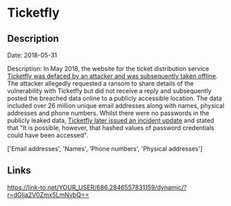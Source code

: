 # Ticketfly

## Description

Date: 2018-05-31

Description:
In May 2018, the website for the ticket distribution service <a href="https://motherboard.vice.com/en_us/article/mbk3nx/ticketfly-website-database-hacked-data-breach" target="_blank" rel="noopener">Ticketfly was defaced by an attacker and was subsequently taken offline</a>. The attacker allegedly requested a ransom to share details of the vulnerability with Ticketfly but did not receive a reply and subsequently posted the breached data online to a publicly accessible location. The data included over 26 million unique email addresses along with names, physical addresses and phone numbers. Whilst there were no passwords in the publicly leaked data, <a href="https://support.ticketfly.com/customer/en/portal/articles/2941983-ticketfly-cyber-incident-update" target="_blank" rel="noopener">Ticketfly later issued an incident update</a> and stated that &quot;It is possible, however, that hashed values of password credentials could have been accessed&quot;.


['Email addresses', 'Names', 'Phone numbers', 'Physical addresses']

## Links

https://link-to.net/YOUR_USER/686.2846557831159/dynamic/?r=dGlja2V0Zmx5LmNvbQ==
